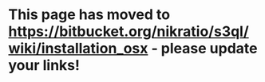 # This page has moved to https://bitbucket.org/nikratio/s3ql/wiki/installation_osx - please update your links! #